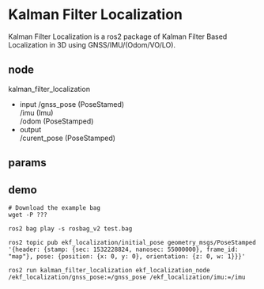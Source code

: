 # Kalman Filter Localization  
Kalman Filter Localization  is a ros2 package of Kalman Filter Based Localization in 3D using GNSS/IMU/(Odom/VO/LO).

## node
kalman_filter_localization
- input 
/gnss_pose  (PoseStamed)   
/imu  (Imu)  
/odom (PoseStamped)
- output  
/curent_pose (PoseStamped)

## params


## demo
```
# Download the example bag
wget -P ???
``` 

```
ros2 bag play -s rosbag_v2 test.bag
```

```
ros2 topic pub ekf_localization/initial_pose geometry_msgs/PoseStamped '{header: {stamp: {sec: 1532228824, nanosec: 55000000}, frame_id: "map"}, pose: {position: {x: 0, y: 0}, orientation: {z: 0, w: 1}}}'
```

```
ros2 run kalman_filter_localization ekf_localization_node /ekf_localization/gnss_pose:=/gnss_pose /ekf_localization/imu:=/imu
```
